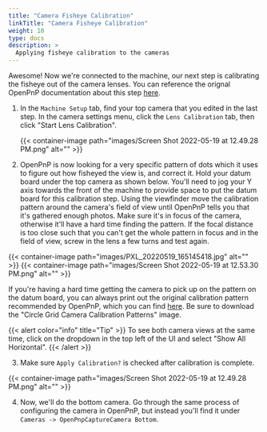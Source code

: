 ```yaml
---
title: "Camera Fisheye Calibration"
linkTitle: "Camera Fisheye Calibration"
weight: 10
type: docs
description: >
  Applying fisheye calibration to the cameras
---
```


Awesome! Now we're connected to the machine, our next step is calibrating the fisheye out of the camera lenses. You can reference the orignal OpenPnP documentation about this step [here](https://github.com/openpnp/openpnp/wiki/Camera-Lens-Calibration).

1. In the `Machine Setup` tab, find your top camera that you edited in the last step. In the camera settings menu, click the `Lens Calibration` tab, then click "Start Lens Calibration".
   
   {{< container-image path="images/Screen Shot 2022-05-19 at 12.49.28 PM.png" alt="" >}}

2. OpenPnP is now looking for a very specific pattern of dots which it uses to figure out how fisheyed the view is, and correct it. Hold your datum board under the top camera as shown below. You'll need to jog your Y axis towards the front of the machine to provide space to put the datum board for this calibration step. Using the viewfinder move the calibration pattern around the camera's field of view until OpenPnP tells you that it's gathered enough photos. Make sure it's in focus of the camera, otherwise it'll have a hard time finding the pattern. If the focal distance is too close such that you can't get the whole pattern in focus and in the field of view, screw in the lens a few turns and test again.

{{< container-image path="images/PXL_20220519_165145418.jpg" alt="" >}}
{{< container-image path="images/Screen Shot 2022-05-19 at 12.53.30 PM.png" alt="" >}}

If you're having a hard time getting the camera to pick up on the pattern on the datum board, you can always print out the original calibration pattern recommended by OpenPnP, which you can find [here](https://nerian.com/support/calibration-patterns/). Be sure to download the "Circle Grid Camera Calibration Patterns" image.

{{< alert color="info" title="Tip" >}}
To see both camera views at the same time, click on the dropdown in the top left of the UI and select "Show All Horizontal".
{{< /alert >}}

3. Make sure `Apply Calibration?` is checked after calibration is complete.

{{< container-image path="images/Screen Shot 2022-05-19 at 12.49.28 PM.png" alt="" >}}

4. Now, we'll do the bottom camera. Go through the same process of configuring the camera in OpenPnP, but instead you'll find it under `Cameras -> OpenPnpCaptureCamera Bottom`. 



